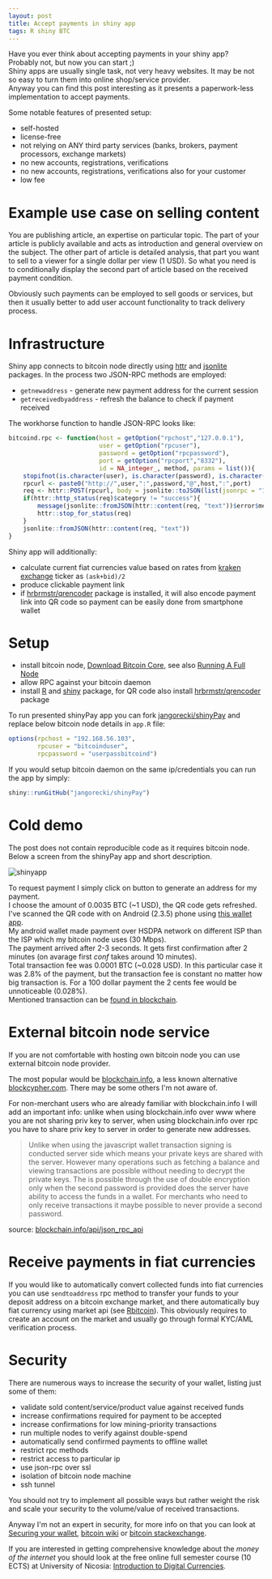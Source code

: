 ```yaml
---
layout: post
title: Accept payments in shiny app
tags: R shiny BTC
---
```




Have you ever think about accepting payments in your shiny app?  
Probably not, but now you can start ;)  
Shiny apps are usually single task, not very heavy websites. It may be not so easy to turn them into online shop/service provider.  
Anyway you can find this post interesting as it presents a paperwork-less implementation to accept payments.  

Some notable features of presented setup:  

- self-hosted
- license-free
- not relying on ANY third party services (banks, brokers, payment processors, exchange markets)
- no new accounts, registrations, verifications
- no new accounts, registrations, verifications also for your customer
- low fee

# Example use case on selling content

You are publishing article, an expertise on particular topic. The part of your article is publicly available and acts as introduction and general overview on the subject. The other part of article is detailed analysis, that part you want to sell to a viewer for a single dollar per view (1 USD). So what you need is to conditionally display the second part of article based on the received payment condition.  

Obviously such payments can be employed to sell goods or services, but then it usually better to add user account functionality to track delivery process.  

# Infrastructure

Shiny app connects to bitcoin node directly using [httr](https://github.com/hadley/httr) and [jsonlite](https://github.com/jeroenooms/jsonlite) packages. In the process two JSON-RPC methods are employed:

- `getnewaddress` - generate new payment address for the current session
- `getreceivedbyaddress` - refresh the balance to check if payment received

The workhorse function to handle JSON-RPC looks like:

```r
bitcoind.rpc <- function(host = getOption("rpchost","127.0.0.1"),
                         user = getOption("rpcuser"),
                         password = getOption("rpcpassword"),
                         port = getOption("rpcport","8332"),
                         id = NA_integer_, method, params = list()){
    stopifnot(is.character(user), is.character(password), is.character(method))
    rpcurl <- paste0("http://",user,":",password,"@",host,":",port)
    req <- httr::POST(rpcurl, body = jsonlite::toJSON(list(jsonrpc = "1.0", id = id, method = method, params = params), auto_unbox=TRUE))
    if(httr::http_status(req)$category != "success"){
        message(jsonlite::fromJSON(httr::content(req, "text"))$error$message)
        httr::stop_for_status(req)
    }
    jsonlite::fromJSON(httr::content(req, "text"))
}
```

Shiny app will additionally:

- calculate current fiat currencies value based on rates from [kraken exchange](https://www.kraken.com/) ticker as `(ask+bid)/2`
- produce clickable payment link
- if [hrbrmstr/qrencoder](https://github.com/hrbrmstr/qrencoder) package is installed, it will also encode payment link into QR code so payment can be easily done from smartphone wallet

# Setup

- install bitcoin node, [Download Bitcoin Core](https://bitcoin.org/en/download), see also [Running A Full Node](https://bitcoin.org/en/full-node)
- allow RPC against your bitcoin daemon
- install [R](https://www.r-project.org/) and [shiny](https://github.com/rstudio/shiny) package, for QR code also install [hrbrmstr/qrencoder](https://github.com/hrbrmstr/qrencoder) package

To run presented shinyPay app you can fork [jangorecki/shinyPay](https://github.com/jangorecki/shinyPay) and replace below bitcoin node details in `app.R` file:

```r
options(rpchost = "192.168.56.103",
        rpcuser = "bitcoinduser",
        rpcpassword = "userpassbitcoind")
```

If you would setup bitcoin daemon on the same ip/credentials you can run the app by simply:  

```r
shiny::runGitHub("jangorecki/shinyPay")
```

# Cold demo

The post does not contain reproducible code as it requires bitcoin node. Below a screen from the shinyPay app and short description.

![shinyapp](https://cloud.githubusercontent.com/assets/3627377/9061873/97e64a1e-3ab6-11e5-8699-22af044ad3fd.png)

To request payment I simply click on button to generate an address for my payment.  
I choose the amount of 0.0035 BTC (~1 USD), the QR code gets refreshed.  
I've scanned the QR code with on Android (2.3.5) phone using [this wallet app](https://play.google.com/store/apps/details?id=de.schildbach.wallet&hl=en_GB).  
My android wallet made payment over HSDPA network on different ISP than the ISP which my bitcoin node uses (30 Mbps).  
The payment arrived after 2-3 seconds. It gets first confirmation after 2 minutes (on avarage first *conf* takes around 10 minutes).  
Total transaction fee was 0.0001 BTC (~0.028 USD). In this particular case it was 2.8% of the payment, but the transaction fee is constant no matter how big transaction is. For a 100 dollar payment the 2 cents fee would be unnoticeable (0.028%).  
Mentioned transaction can be [found in blockchain](https://blockchain.info/tx/49fe8b430bb467ac7bdfb72c42598bde4b71cf1cd54b93957abefab7fdb99f66).  

# External bitcoin node service

If you are not comfortable with hosting own bitcoin node you can use external bitcoin node provider.  

The most popular would be [blockchain.info](https://blockchain.info), a less known alternative [blockcypher.com](http://blockcypher.com). There may be some others I'm not aware of.  

For non-merchant users who are already familiar with blockchain.info I will add an important info: unlike when using blockchain.info over www where you are not sharing priv key to server, when using blockchain.info over rpc you have to share priv key to server in order to generate new addresses.  

> Unlike when using the javascript wallet transaction signing is conducted server side which means your private keys are shared with the server. However many operations such as fetching a balance and viewing transactions are possible without needing to decrypt the private keys. The is possible through the use of double encryption only when the second password is provided does the server have ability to access the funds in a wallet. For merchants who need to only receive transactions it maybe possible to never provide a second password.

source: [blockchain.info/api/json_rpc_api](https://blockchain.info/api/json_rpc_api)

# Receive payments in fiat currencies

If you would like to automatically convert collected funds into fiat currencies you can use `sendtoaddress` rpc method to transfer your funds to your deposit address on a bitcoin exchange market, and there automatically buy fiat currency using market api (see [Rbitcoin](https://github.com/jangorecki/Rbitcoin)). This obviously requires to create an account on the market and usually go through formal KYC/AML verification process.  

# Security

There are numerous ways to increase the security of your wallet, listing just some of them:  

- validate sold content/service/product value against received funds
- increase confirmations required for payment to be accepted
- increase confirmations for low mining-priority transactions
- run multiple nodes to verify against double-spend
- automatically send confirmed payments to offline wallet
- restrict rpc methods
- restrict access to particular ip
- use json-rpc over ssl
- isolation of bitcoin node machine
- ssh tunnel

You should not try to implement all possible ways but rather weight the risk and scale your security to the volume/value of received transactions.  

Anyway I'm not an expert in security, for more info on that you can look at [Securing your wallet](https://bitcoin.org/en/secure-your-wallet), [bitcoin wiki](https://en.bitcoin.it/wiki/Main_Page) or [bitcoin stackexchange](http://bitcoin.stackexchange.com).  

If you are interested in getting comprehensive knowledge about the *money of the internet* you should look at the free online full semester course (10 ECTS) at University of Nicosia: [Introduction to Digital Currencies](http://digitalcurrency.unic.ac.cy/free-introductory-mooc/course-overview).
